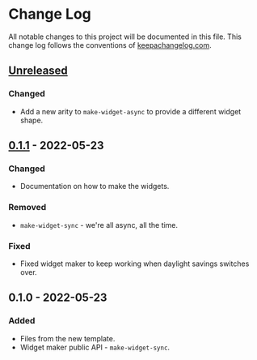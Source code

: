 # Change Log
All notable changes to this project will be documented in this file. This change log follows the conventions of [keepachangelog.com](http://keepachangelog.com/).

## [Unreleased]
### Changed
- Add a new arity to `make-widget-async` to provide a different widget shape.

## [0.1.1] - 2022-05-23
### Changed
- Documentation on how to make the widgets.

### Removed
- `make-widget-sync` - we're all async, all the time.

### Fixed
- Fixed widget maker to keep working when daylight savings switches over.

## 0.1.0 - 2022-05-23
### Added
- Files from the new template.
- Widget maker public API - `make-widget-sync`.

[Unreleased]: https://sourcehost.site/your-name/dir-reduc/compare/0.1.1...HEAD
[0.1.1]: https://sourcehost.site/your-name/dir-reduc/compare/0.1.0...0.1.1
